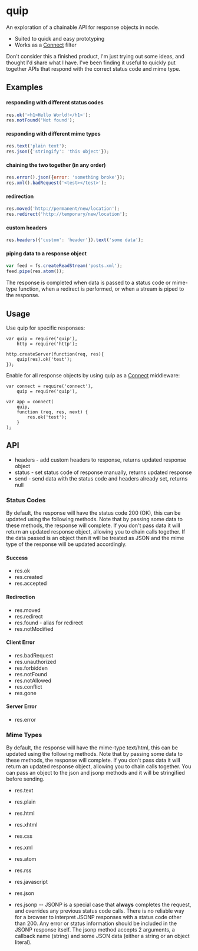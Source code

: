 # quip

An exploration of a chainable API for response objects in node.

* Suited to quick and easy prototyping
* Works as a [Connect](http://github.com/extjs/Connect) filter

Don't consider this a finished product, I'm just trying out some ideas, and
thought I'd share what I have. I've been finding it useful to quickly put
together APIs that respond with the correct status code and mime type.


## Examples

#### responding with different status codes

```javascript
res.ok('<h1>Hello World!</h1>');
res.notFound('Not found');
```

#### responding with different mime types

```javascript
res.text('plain text');
res.json({'stringify': 'this object'});
```

#### chaining the two together (in any order)

```javascript
res.error().json({error: 'something broke'});
res.xml().badRequest('<test></test>');
```

#### redirection

```javascript
res.moved('http://permanent/new/location');
res.redirect('http://temporary/new/location');
```

#### custom headers

```javascript
res.headers({'custom': 'header'}).text('some data');
```

#### piping data to a response object

```javascript
var feed = fs.createReadStream('posts.xml');
feed.pipe(res.atom());
```

The response is completed when data is passed to a status code or mime-type
function, when a redirect is performed, or when a stream is piped to the
response.


## Usage

Use quip for specific responses:

    var quip = require('quip'),
        http = require('http');

    http.createServer(function(req, res){
        quip(res).ok('test');
    });

Enable for all response objects by using quip as a
[Connect](http://www.senchalabs.org/connect/) middleware:

    var connect = require('connect'),
        quip = require('quip'),

    var app = connect(
        quip,
        function (req, res, next) {
            res.ok('test');
        }
    );


## API

* headers - add custom headers to response, returns updated response object
* status - set status code of response manually, returns updated response
* send - send data with the status code and headers already set, returns null

### Status Codes

By default, the response will have the status code 200 (OK), this can
be updated using the following methods. Note that by passing some data
to these methods, the response will complete. If you don't pass data it will
return an updated response object, allowing you to chain calls together. If
the data passed is an object then it will be treated as JSON and the mime
type of the response will be updated accordingly.

#### Success
* res.ok
* res.created
* res.accepted

#### Redirection
* res.moved
* res.redirect
* res.found - alias for redirect
* res.notModified

#### Client Error
* res.badRequest
* res.unauthorized
* res.forbidden
* res.notFound
* res.notAllowed
* res.conflict
* res.gone

#### Server Error
* res.error

### Mime Types

By default, the response will have the mime-type text/html, this can
be updated using the following methods. Note that by passing some data
to these methods, the response will complete. If you don't pass data it will
return an updated response object, allowing you to chain calls together.
You can pass an object to the json and jsonp methods and it will be
stringified before sending.

* res.text
* res.plain
* res.html
* res.xhtml
* res.css
* res.xml
* res.atom
* res.rss
* res.javascript
* res.json

* res.jsonp -- JSONP is a special case that __always__ completes the request,
  and overrides any previous status code calls. There is no reliable way for
  a browser to interpret JSONP responses with a status code other than 200.
  Any error or status information should be included in the JSONP response
  itself. The jsonp method accepts 2 arguments, a callback name (string) and
  some JSON data (either a string or an object literal).
